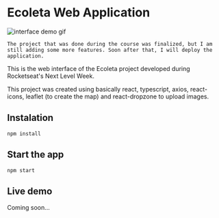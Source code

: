 # Ecoleta Web Application

![interface demo gif](https://media0.giphy.com/media/J13th3VRNVEk8SXvMJ/giphy.gif)

`The project that was done during the course was finalized, but I am still adding some more features. Soon after that, I will deploy the application.`

This is the web interface of the Ecoleta project developed during Rocketseat's Next Level Week.

This project was created using basically react, typescript, axios, react-icons, leaflet (to create the map) and react-dropzone to upload images.

## Instalation

`npm install`

## Start the app

`npm start`

## Live demo

Coming soon...
